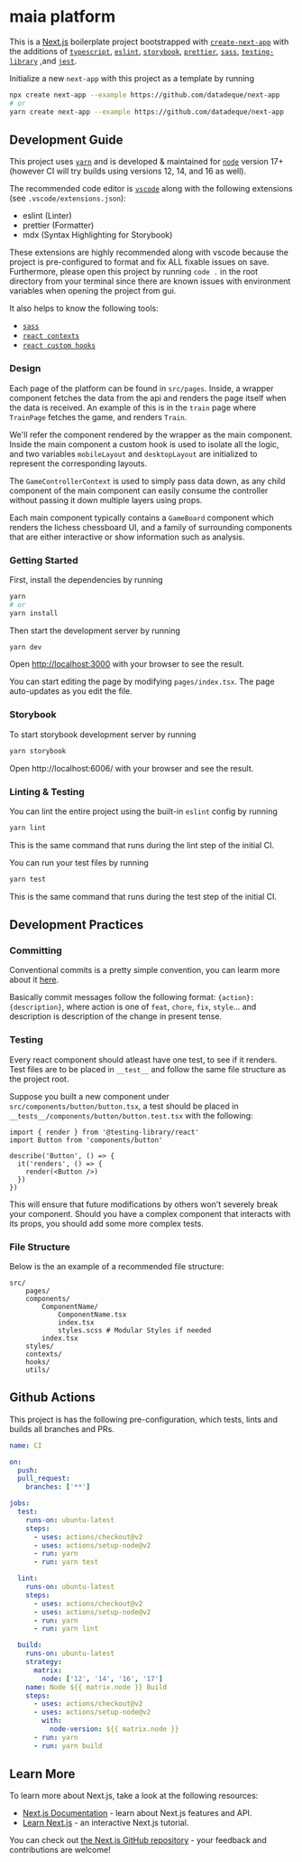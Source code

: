 # maia platform
  
This is a [Next.js](https://nextjs.org/) boilerplate project bootstrapped with [`create-next-app`](https://github.com/vercel/next.js/tree/canary/packages/create-next-app) with the additions of [`typescript`](https://www.typescriptlang.org/), [`eslint`](https://eslint.org/), [`storybook`](https://storybook.js.org/), [`prettier`](https://prettier.io/), [`sass`](https://sass-lang.com/), [`testing-library`](https://testing-library.com/) ,and [`jest`](https://jestjs.io/).

Initialize a new `next-app` with this project as a template by running

```bash
npx create next-app --example https://github.com/datadeque/next-app
# or
yarn create next-app --example https://github.com/datadeque/next-app
```

## Development Guide

This project uses [`yarn`](https://yarnpkg.com/) and is developed & maintained for [`node`](https://nodejs.org/en/) version 17+ (however CI will try builds using versions 12, 14, and 16 as well).

The recommended code editor is [`vscode`](https://code.visualstudio.com/) along with the following extensions (see `.vscode/extensions.json`):

- eslint (Linter)
- prettier (Formatter)
- mdx (Syntax Highlighting for Storybook)

These extensions are highly recommended along with vscode because the project is pre-configured to format and fix ALL fixable issues on save. Furthermore, please open this project by running `code .` in the root directory from your terminal since there are known issues with environment variables when opening the project from gui.

It also helps to know the following tools:

- [`sass`](https://sass-lang.com/)
- [`react contexts`](https://reactjs.org/docs/context.html)
- [`react custom hooks`](https://reactjs.org/docs/hooks-custom.html)

### Design

Each page of the platform can be found in `src/pages`. Inside, a wrapper component fetches the data from the api and renders the page itself when the data is received. An example of this is in the `train` page where `TrainPage` fetches the game, and renders `Train`.

We'll refer the component rendered by the wrapper as the main component. Inside the main component a custom hook is used to isolate all the logic, and two variables `mobileLayout` and `desktopLayout` are initialized to represent the corresponding layouts.

The `GameControllerContext` is used to simply pass data down, as any child component of the main component can easily consume the controller without passing it down multiple layers using props.

Each main component typically contains a `GameBoard` component which renders the lichess chessboard UI, and a family of surrounding components that are either interactive or show information such as analysis.

### Getting Started

First, install the dependencies by running

```bash
yarn
# or
yarn install
```

Then start the development server by running

```bash
yarn dev
```

Open [http://localhost:3000](http://localhost:3000) with your browser to see the result.

You can start editing the page by modifying `pages/index.tsx`. The page auto-updates as you edit the file.

### Storybook

To start storybook development server by running

```bash
yarn storybook
```

Open http://localhost:6006/ with your browser and see the result.

### Linting & Testing

You can lint the entire project using the built-in `eslint` config by running

```bash
yarn lint
```

This is the same command that runs during the lint step of the initial CI.

You can run your test files by running

```bash
yarn test
```

This is the same command that runs during the test step of the initial CI.

## Development Practices

### Committing

Conventional commits is a pretty simple convention, you can learm more about it [here](https://www.conventionalcommits.org/en/v1.0.0/).

Basically commit messages follow the following format: `{action}: {description}`, where action is one of `feat`, `chore`, `fix`, `style`... and description is description of the change in present tense.

### Testing

Every react component should atleast have one test, to see if it renders. Test files are to be placed in `__test__` and follow the same file structure as the project root.

Suppose you built a new component under `src/components/button/button.tsx`, a test should be placed in `__tests__/components/button/button.test.tsx` with the following:

```tsx
import { render } from '@testing-library/react'
import Button from 'components/button'

describe('Button', () => {
  it('renders', () => {
    render(<Button />)
  })
})
```

This will ensure that future modifications by others won't severely break your component. Should you have a complex component that interacts with its props, you should add some more complex tests.

### File Structure

Below is the an example of a recommended file structure:

```
src/
    pages/
    components/
        ComponentName/
            ComponentName.tsx
            index.tsx
            styles.scss # Modular Styles if needed
        index.tsx
    styles/
    contexts/
    hooks/
    utils/
```

## Github Actions

This project is has the following pre-configuration, which tests, lints and builds all branches and PRs.

```yaml
name: CI

on:
  push:
  pull_request:
    branches: ['**']

jobs:
  test:
    runs-on: ubuntu-latest
    steps:
      - uses: actions/checkout@v2
      - uses: actions/setup-node@v2
      - run: yarn
      - run: yarn test

  lint:
    runs-on: ubuntu-latest
    steps:
      - uses: actions/checkout@v2
      - uses: actions/setup-node@v2
      - run: yarn
      - run: yarn lint

  build:
    runs-on: ubuntu-latest
    strategy:
      matrix:
        node: ['12', '14', '16', '17']
    name: Node ${{ matrix.node }} Build
    steps:
      - uses: actions/checkout@v2
      - uses: actions/setup-node@v2
        with:
          node-version: ${{ matrix.node }}
      - run: yarn
      - run: yarn build
```

## Learn More

To learn more about Next.js, take a look at the following resources:

- [Next.js Documentation](https://nextjs.org/docs) - learn about Next.js features and API.
- [Learn Next.js](https://nextjs.org/learn) - an interactive Next.js tutorial.

You can check out [the Next.js GitHub repository](https://github.com/vercel/next.js/) - your feedback and contributions are welcome!
